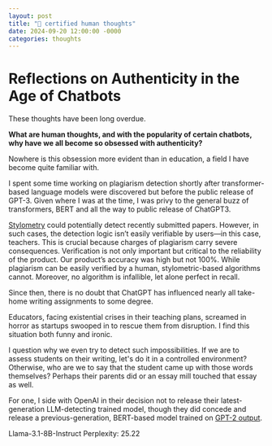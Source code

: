 ```yaml
---
layout: post
title: "💯 certified human thoughts"
date: 2024-09-20 12:00:00 -0000
categories: thoughts
---
```

# Reflections on Authenticity in the Age of Chatbots

These thoughts have been long overdue.

**What are human thoughts, and with the popularity of certain chatbots, why have we all become so obsessed with authenticity?**

Nowhere is this obsession more evident than in education, a field I have become quite familiar with.

I spent some time working on plagiarism detection shortly after transformer-based language models were discovered but before the public release of GPT-3. Given where I was at the time, I was privy to the general buzz of transformers, BERT and all the way to public release of ChatGPT3.

[Stylometry](https://en.wikipedia.org/wiki/Stylometry) could potentially detect recently submitted papers. However, in such cases, the detection logic isn’t easily verifiable by users—in this case, teachers. This is crucial because charges of plagiarism carry severe consequences. Verification is not only important but critical to the reliability of the product. Our product’s accuracy was high but not 100%. While plagiarism can be easily verified by a human, stylometric-based algorithms cannot. Moreover, no algorithm is infallible, let alone perfect in recall.

Since then, there is no doubt that ChatGPT has influenced nearly all take-home writing assignments to some degree.

Educators, facing existential crises in their teaching plans, screamed in horror as startups swooped in to rescue them from disruption. I find this situation both funny and ironic.

I question why we even try to detect such impossibilities. If we are to assess students on their writing, let's do it in a controlled environment? Otherwise, who are we to say that the student came up with those words themselves? Perhaps their parents did or an essay mill touched that essay as well.

For one, I side with OpenAI in their decision not to release their latest-generation LLM-detecting trained model, though they did concede and release a previous-generation, BERT-based model trained on [GPT-2 output]((https://huggingface.co/openai-community/roberta-base-openai-detector)).

Llama-3.1-8B-Instruct Perplexity: 25.22
